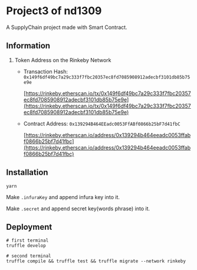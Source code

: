 # Project3 of nd1309

A SupplyChain project made with Smart Contract.

## Information

1. Token Address on the Rinkeby Network

   - Transaction Hash: `0x149f6df49bc7a29c333f7fbc20357ec8fd7085908912adecbf3101db85b75e9e`

     [https://rinkeby.etherscan.io/tx/0x149f6df49bc7a29c333f7fbc20357ec8fd7085908912adecbf3101db85b75e9e](https://rinkeby.etherscan.io/tx/0x149f6df49bc7a29c333f7fbc20357ec8fd7085908912adecbf3101db85b75e9e)

   - Contract Address: `0x139294B464EEadc0053FfABf0866b25bF7d41fbC`

     [https://rinkeby.etherscan.io/address/0x139294b464eeadc0053ffabf0866b25bf7d41fbc](https://rinkeby.etherscan.io/address/0x139294b464eeadc0053ffabf0866b25bf7d41fbc)

## Installation

```shell
yarn
```

Make `.infuraKey` and append infura key into it.

Make `.secret` and append secret key(words phrase) into it.

## Deployment

```shell
# first terminal
truffle develop

# second terminal
truffle compile && truffle test && truffle migrate --network rinkeby
```
